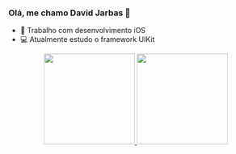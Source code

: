 ### Olá, me chamo David Jarbas 👋


- 📱 Trabalho com desenvolvimento iOS
- 💻 Atualmente estudo o framework UIKit

<div align="center">
  <a href="https://github.com/David-Jarbas">
  <img height="180em" src="https://github-readme-stats.vercel.app/api?username=David-Jarbas&show_icons=true&theme=dracula&include_all_commits=true&count_private=true"/>
  <img height="180em" src="https://github-readme-stats.vercel.app/api/top-langs/?username=David-Jarbas&layout=compact&langs_count=7&theme=dracula"/>
</div>
